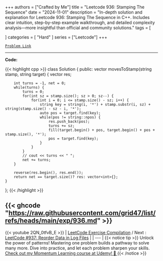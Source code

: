 
+++
authors = ["Crafted by Me"]
title = "Leetcode 936: Stamping The Sequence"
date = "2024-11-01"
description = "In-depth solution and explanation for Leetcode 936: Stamping The Sequence in C++. Includes clear intuition, step-by-step example walkthrough, and detailed complexity analysis—more insightful than official and community solutions."
tags = [
    
]
categories = [
    "Hard"
]
series = ["Leetcode"]
+++



[`Problem Link`](https://leetcode.com/problems/stamping-the-sequence/description/)

---

**Code:**

{{< highlight cpp >}}
class Solution {
public:
    vector<int> movesToStamp(string stamp, string target) {
        vector<int> res;
        
        int turns = -1, net = 0;
        while(turns) {
            turns = 0;
            for(int sz = stamp.size(); sz > 0; sz--) {
                for(int i = 0; i <= stamp.size() - sz; i++) {
                    string key = string(i, '*') + stamp.substr(i, sz) + string(stamp.size() - sz - i, '*');
                    auto pos = target.find(key);
                    while(pos != string::npos) {
                        res.push_back(pos);
                        turns += sz;
                        fill(target.begin() + pos, target.begin() + pos + stamp.size(), '*');
                        pos = target.find(key);
                    }
                }
            }
            // cout << turns << " ";
            net += turns;
        }

        reverse(res.begin(), res.end());
        return net == target.size()? res: vector<int>{};
    }
};
{{< /highlight >}}

{{< ghcode "https://raw.githubusercontent.com/grid47/list/refs/heads/main/exp/936.md" >}}
---
{{< youtube 2QN_0tfvB_E >}}
| [LeetCode Exercise Compilation](https://grid47.xyz/leetcode/) / Next : [LeetCode #937: Reorder Data in Log Files](https://grid47.xyz/posts/leetcode_937) |
| --- |
{{< notice tip >}}
Unlock the power of patterns! Mastering one problem builds a pathway to solve many more. Dive into practice, and let each problem sharpen your skills. [Check out my Momentum Learning course at Udemy! 🚀 ](https://www.udemy.com/course/algorithms-and-data-structures-in-cpp/)
{{< /notice >}}

